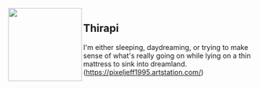 <img align="left" height="150px" width="150px" padding-right="20px" src="https://media.tenor.com/UnrUzRgwzncAAAAd/pepe-meme.gif">

## Thirapi <img height="16px" width="16px" src="https://thiraph.vercel.app/favicon.ico" />

I'm either sleeping, daydreaming, or trying to make sense of what's really going on while lying on a thin mattress to sink into dreamland.
(https://pixeljeff1995.artstation.com/)

